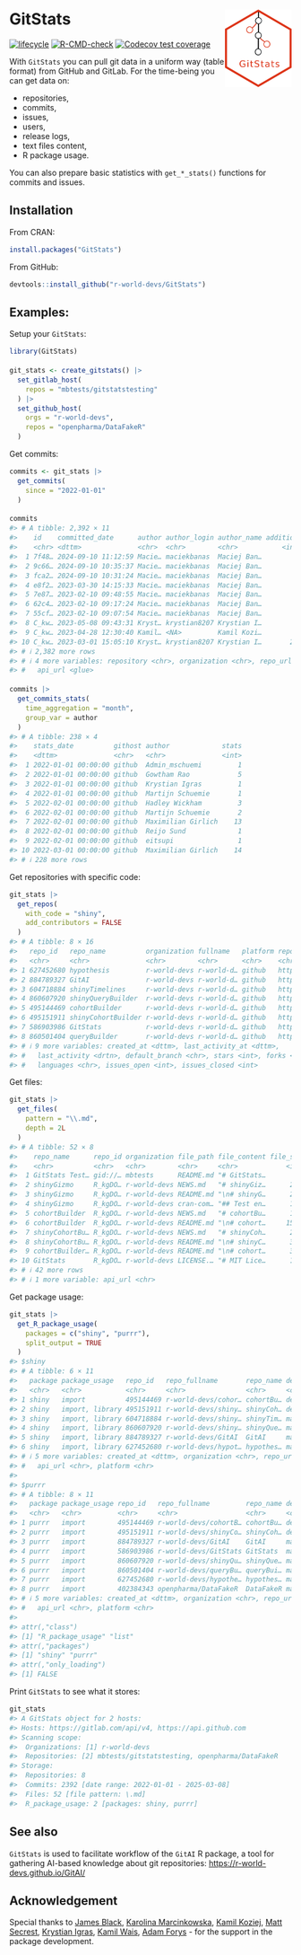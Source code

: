 
<!-- README.md is generated from README.Rmd. Please edit that file -->

# GitStats <img src="man/figures/GitStats_logo.png" align="right" height="138" style="float:right; height:138px;"/>

<!-- badges: start -->

[![lifecycle](https://img.shields.io/badge/lifecycle-experimental-orange.svg)](https://lifecycle.r-lib.org/articles/stages.html#experimental)
[![R-CMD-check](https://github.com/r-world-devs/GitStats/workflows/R-CMD-check/badge.svg)](https://github.com/r-world-devs/GitStats/actions)
[![Codecov test
coverage](https://codecov.io/gh/r-world-devs/GitStats/branch/devel/graph/badge.svg)](https://app.codecov.io/gh/r-world-devs/GitStats?branch=devel)
<!-- badges: end -->

With `GitStats` you can pull git data in a uniform way (table format)
from GitHub and GitLab. For the time-being you can get data on:

- repositories,
- commits,
- issues,
- users,
- release logs,
- text files content,
- R package usage.

You can also prepare basic statistics with `get_*_stats()` functions for
commits and issues.

## Installation

From CRAN:

``` r
install.packages("GitStats")
```

From GitHub:

``` r
devtools::install_github("r-world-devs/GitStats")
```

## Examples:

Setup your `GitStats`:

``` r
library(GitStats)

git_stats <- create_gitstats() |>
  set_gitlab_host(
    repos = "mbtests/gitstatstesting"
  ) |>
  set_github_host(
    orgs = "r-world-devs",
    repos = "openpharma/DataFakeR"
  ) 
```

Get commits:

``` r
commits <- git_stats |>
  get_commits(
    since = "2022-01-01"
  )

commits
#> # A tibble: 2,392 × 11
#>    id    committed_date      author author_login author_name additions deletions
#>    <chr> <dttm>              <chr>  <chr>        <chr>           <int>     <int>
#>  1 7f48… 2024-09-10 11:12:59 Macie… maciekbanas  Maciej Ban…         0         0
#>  2 9c66… 2024-09-10 10:35:37 Macie… maciekbanas  Maciej Ban…         0         0
#>  3 fca2… 2024-09-10 10:31:24 Macie… maciekbanas  Maciej Ban…         0         0
#>  4 e8f2… 2023-03-30 14:15:33 Macie… maciekbanas  Maciej Ban…         1         0
#>  5 7e87… 2023-02-10 09:48:55 Macie… maciekbanas  Maciej Ban…         1         1
#>  6 62c4… 2023-02-10 09:17:24 Macie… maciekbanas  Maciej Ban…         2        87
#>  7 55cf… 2023-02-10 09:07:54 Macie… maciekbanas  Maciej Ban…        92         0
#>  8 C_kw… 2023-05-08 09:43:31 Kryst… krystian8207 Krystian I…        18         0
#>  9 C_kw… 2023-04-28 12:30:40 Kamil… <NA>         Kamil Kozi…        18         0
#> 10 C_kw… 2023-03-01 15:05:10 Kryst… krystian8207 Krystian I…       296       153
#> # ℹ 2,382 more rows
#> # ℹ 4 more variables: repository <chr>, organization <chr>, repo_url <chr>,
#> #   api_url <glue>

commits |>
  get_commits_stats(
    time_aggregation = "month",
    group_var = author
  )
#> # A tibble: 238 × 4
#>    stats_date          githost author             stats
#>    <dttm>              <chr>   <chr>              <int>
#>  1 2022-01-01 00:00:00 github  Admin_mschuemi         1
#>  2 2022-01-01 00:00:00 github  Gowtham Rao            5
#>  3 2022-01-01 00:00:00 github  Krystian Igras         1
#>  4 2022-01-01 00:00:00 github  Martijn Schuemie       1
#>  5 2022-02-01 00:00:00 github  Hadley Wickham         3
#>  6 2022-02-01 00:00:00 github  Martijn Schuemie       2
#>  7 2022-02-01 00:00:00 github  Maximilian Girlich    13
#>  8 2022-02-01 00:00:00 github  Reijo Sund             1
#>  9 2022-02-01 00:00:00 github  eitsupi                1
#> 10 2022-03-01 00:00:00 github  Maximilian Girlich    14
#> # ℹ 228 more rows
```

Get repositories with specific code:

``` r
git_stats |>
  get_repos(
    with_code = "shiny",
    add_contributors = FALSE
  )
#> # A tibble: 8 × 16
#>   repo_id   repo_name          organization fullname   platform repo_url api_url
#>   <chr>     <chr>              <chr>        <chr>      <chr>    <chr>    <chr>  
#> 1 627452680 hypothesis         r-world-devs r-world-d… github   https:/… https:…
#> 2 884789327 GitAI              r-world-devs r-world-d… github   https:/… https:…
#> 3 604718884 shinyTimelines     r-world-devs r-world-d… github   https:/… https:…
#> 4 860607920 shinyQueryBuilder  r-world-devs r-world-d… github   https:/… https:…
#> 5 495144469 cohortBuilder      r-world-devs r-world-d… github   https:/… https:…
#> 6 495151911 shinyCohortBuilder r-world-devs r-world-d… github   https:/… https:…
#> 7 586903986 GitStats           r-world-devs r-world-d… github   https:/… https:…
#> 8 860501404 queryBuilder       r-world-devs r-world-d… github   https:/… https:…
#> # ℹ 9 more variables: created_at <dttm>, last_activity_at <dttm>,
#> #   last_activity <drtn>, default_branch <chr>, stars <int>, forks <int>,
#> #   languages <chr>, issues_open <int>, issues_closed <int>
```

Get files:

``` r
git_stats |>
  get_files(
    pattern = "\\.md",
    depth = 2L
  )
#> # A tibble: 52 × 8
#>    repo_name      repo_id organization file_path file_content file_size repo_url
#>    <chr>          <chr>   <chr>        <chr>     <chr>            <int> <chr>   
#>  1 GitStats Test… gid://… mbtests      README.md "# GitStats…       122 https:/…
#>  2 shinyGizmo     R_kgDO… r-world-devs NEWS.md   "# shinyGiz…      2186 https:/…
#>  3 shinyGizmo     R_kgDO… r-world-devs README.md "\n# shinyG…      2337 https:/…
#>  4 shinyGizmo     R_kgDO… r-world-devs cran-com… "## Test en…      1700 https:/…
#>  5 cohortBuilder  R_kgDO… r-world-devs NEWS.md   "# cohortBu…      1072 https:/…
#>  6 cohortBuilder  R_kgDO… r-world-devs README.md "\n# cohort…     15830 https:/…
#>  7 shinyCohortBu… R_kgDO… r-world-devs NEWS.md   "# shinyCoh…      2018 https:/…
#>  8 shinyCohortBu… R_kgDO… r-world-devs README.md "\n# shinyC…      3355 https:/…
#>  9 cohortBuilder… R_kgDO… r-world-devs README.md "\n# cohort…      3472 https:/…
#> 10 GitStats       R_kgDO… r-world-devs LICENSE.… "# MIT Lice…      1075 https:/…
#> # ℹ 42 more rows
#> # ℹ 1 more variable: api_url <chr>
```

Get package usage:

``` r
git_stats |>
  get_R_package_usage(
    packages = c("shiny", "purrr"),
    split_output = TRUE
  )
#> $shiny
#> # A tibble: 6 × 11
#>   package package_usage   repo_id   repo_fullname       repo_name default_branch
#>   <chr>   <chr>           <chr>     <chr>               <chr>     <chr>         
#> 1 shiny   import          495144469 r-world-devs/cohor… cohortBu… dev           
#> 2 shiny   import, library 495151911 r-world-devs/shiny… shinyCoh… dev           
#> 3 shiny   import, library 604718884 r-world-devs/shiny… shinyTim… master        
#> 4 shiny   import, library 860607920 r-world-devs/shiny… shinyQue… master        
#> 5 shiny   import, library 884789327 r-world-devs/GitAI  GitAI     main          
#> 6 shiny   import, library 627452680 r-world-devs/hypot… hypothes… master        
#> # ℹ 5 more variables: created_at <dttm>, organization <chr>, repo_url <chr>,
#> #   api_url <chr>, platform <chr>
#> 
#> $purrr
#> # A tibble: 8 × 11
#>   package package_usage repo_id   repo_fullname         repo_name default_branch
#>   <chr>   <chr>         <chr>     <chr>                 <chr>     <chr>         
#> 1 purrr   import        495144469 r-world-devs/cohortB… cohortBu… dev           
#> 2 purrr   import        495151911 r-world-devs/shinyCo… shinyCoh… dev           
#> 3 purrr   import        884789327 r-world-devs/GitAI    GitAI     main          
#> 4 purrr   import        586903986 r-world-devs/GitStats GitStats  master        
#> 5 purrr   import        860607920 r-world-devs/shinyQu… shinyQue… master        
#> 6 purrr   import        860501404 r-world-devs/queryBu… queryBui… master        
#> 7 purrr   import        627452680 r-world-devs/hypothe… hypothes… master        
#> 8 purrr   import        402384343 openpharma/DataFakeR  DataFakeR master        
#> # ℹ 5 more variables: created_at <dttm>, organization <chr>, repo_url <chr>,
#> #   api_url <chr>, platform <chr>
#> 
#> attr(,"class")
#> [1] "R_package_usage" "list"           
#> attr(,"packages")
#> [1] "shiny" "purrr"
#> attr(,"only_loading")
#> [1] FALSE
```

Print `GitStats` to see what it stores:

``` r
git_stats
#> A GitStats object for 2 hosts: 
#> Hosts: https://gitlab.com/api/v4, https://api.github.com
#> Scanning scope: 
#>  Organizations: [1] r-world-devs
#>  Repositories: [2] mbtests/gitstatstesting, openpharma/DataFakeR
#> Storage: 
#>  Repositories: 8 
#>  Commits: 2392 [date range: 2022-01-01 - 2025-03-08]
#>  Files: 52 [file pattern: \.md]
#>  R_package_usage: 2 [packages: shiny, purrr]
```

## See also

`GitStats` is used to facilitate workflow of the `GitAI` R package, a
tool for gathering AI-based knowledge about git repositories:
<https://r-world-devs.github.io/GitAI/>

## Acknowledgement

Special thanks to [James Black](https://github.com/epijim), [Karolina
Marcinkowska](https://github.com/marcinkowskak), [Kamil
Koziej](https://github.com/Cotau), [Matt
Secrest](https://github.com/mattsecrest), [Krystian
Igras](https://github.com/krystian8207), [Kamil
Wais](https://github.com/kalimu), [Adam
Forys](https://github.com/galachad) - for the support in the package
development.
